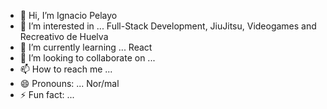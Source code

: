- 👋 Hi, I’m Ignacio Pelayo
- 👀 I’m interested in ... Full-Stack Development, JiuJitsu, Videogames and Recreativo de Huelva
- 🌱 I’m currently learning ... React
- 💞️ I’m looking to collaborate on ...
- 📫 How to reach me ... 
- 😄 Pronouns: ... Nor/mal
- ⚡ Fun fact: ...

<!---
SoyNarval/SoyNarval is a ✨ special ✨ repository because its `README.md` (this file) appears on your GitHub profile.
You can click the Preview link to take a look at your changes.
--->
